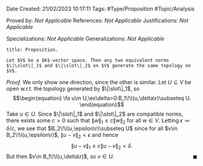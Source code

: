 <div class="topSpace"></div>

Date Created: 21/02/2023 10:17:11
Tags: #Type/Proposition #Topic/Analysis

Proved by: _Not Applicable_
References: _Not Applicable_
Justifications: _Not Applicable_

Specializations: _Not Applicable_
Generalizations: _Not Applicable_

``` ad-Proposition
title: Proposition.

Let $V$ be a $K$-vector space. Then any two equivalent norms $\|\slot\|_1$ and $\|\slot\|_2$ on $V$ generate the same topology on $V$.

```

<i>Proof.</i> We only show one direction, since the other is similar. Let $U\subseteq V$ be open w.r.t. the topology generated by $\|\slot\|_1$, so
$$\begin{equation}
    \fa u\in U,\ex\delta>0:B_1\!\l(u,\delta\r)\subseteq U.
\end{equation}$$
Take $u\in U$. Since $\|\slot\|_1$ and $\|\slot\|_2$ are compatible norms, there exists some $c>0$ such that $\|w\|_1\leq c\|w\|_2$ for all $w\in V$. Letting $\epsilon\coloneqq\delta/c$, we see that $B_2\!\l(u,\epsilon\r)\subseteq U$ since for all $v\in B_2\!\l(u,\epsilon\r)$, $\|u-v\|_2<\epsilon$ and hence
$$\begin{equation}
    \|u-v\|_1\leq c\|u-v\|_2<\delta.
\end{equation}$$
But then $v\in B_1\!\l(u,\delta\r)$, so $v\in U$.<span style="float:right;">$\blacksquare$</span>
